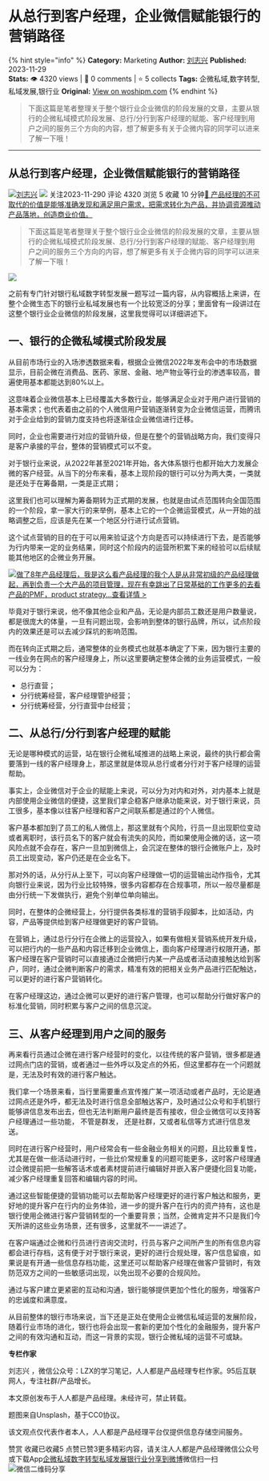 # 从总行到客户经理，企业微信赋能银行的营销路径
{% hint style="info" %}
**Category:** Marketing
**Author:** [刘志兴](https://www.woshipm.com/u/342814)
**Published:** 2023-11-29  
**Stats:** 👁️ 4320 views | 💬 0 comments | ⭐ 5 collects
**Tags:** 企微私域,数字转型,私域发展,银行业
**Original:** [View on woshipm.com](https://www.woshipm.com/marketing/5950295.html)
{% endhint %}
> 下面这篇是笔者整理关于整个银行业企业微信的阶段发展的文章，主要从银行的企微私域模式阶段发展、总行/分行到客户经理的赋能、客户经理到用户之间的服务三个方向的内容，想了解更多有关于企微内容的同学可以进来了解一下哦！

---

## 从总行到客户经理，企业微信赋能银行的营销路径

[![](https://image.woshipm.com/wp-files/2019/01/EVBF2o9tE6hfuKA7A5hf.jpg!/both/72x72)](https://www.woshipm.com/u/342814)[刘志兴](https://www.woshipm.com/u/342814) ![](https://static.woshipm.com/tag/1121_1@2x.png) 关注2023-11-290 评论 4320 浏览 5 收藏 10 分钟[🔗 产品经理的不可取代的价值是能够准确发现和满足用户需求，把需求转化为产品，并协调资源推动产品落地，创造商业价值。](https://ke.qidianla.com/courses/90pm)

> 下面这篇是笔者整理关于整个银行业企业微信的阶段发展的文章，主要从银行的企微私域模式阶段发展、总行/分行到客户经理的赋能、客户经理到用户之间的服务三个方向的内容，想了解更多有关于企微内容的同学可以进来了解一下哦！

![](https://image.woshipm.com/2023/05/06/076b32be-ec02-11ed-94e0-00163e0b5ff3.jpg)

之前有专门针对银行私域数字转型发展一题写过一篇内容，从内容概括上来讲，在整个企微生态下的银行业私域发展也有一个比较宽泛的分享；里面曾有一段讲过在这整个银行业企业微信的阶段发展，这里我觉得可以详细讲述下。

## 一、银行的企微私域模式阶段发展

从目前市场行业的入场渗透数据来看，根据企业微信2022年发布会中的市场数据显示，目前企微在消费品、医药、家居、金融、地产物业等行业的渗透率较高，普遍使用基本都能达到80%以上。

这意味着企业微信基本上已经覆盖大多数行业，能够满足企业对于用户进行营销的基本需求；也代表着由之前的个人微信用户营销逐渐转变为企业微信运营，而腾讯对于企业给到的营销力度支持也将逐渐往企业微信进行迁移。

同时，企业也需要进行对应的营销升级，但是在整个的营销战略方向，我们变得只是客户承接的平台，整体的营销模式可以不变。

对于银行业来说，从2022年甚至2021年开始，各大体系银行也都开始大力发展企微的客户经营。从当下的分布来看，基本上现阶段的银行可以分为两大类，一类就是还处于在筹备期，一类是正式期；

这里我们也可以理解为筹备期转为正式期的发展，也就是由试点范围转向全国范围的一个阶段，拿一家大行的来举例，基本上它的一个企微运营模式，从一开始的战略调整之后，应该是先在某一个地区分行进行试点营销。

这个试点营销的目的在于可以用来验证这个方向是否可以持续进行下去，是否能够为行内带来一定的业务结果，同时这个阶段内的运营所积累下来的经验可以后续赋能其他地区的企微业务开展。

[![](https://image.woshipm.com/2023/08/02/bf59b8ba-30e4-11ee-88e7-00163e0b5ff3.png)做了8年产品经理后，我是这么看产品经理的我个人是从非常初级的产品经理做起，再到负责一个大产品的项目管理，现在有幸跳出了日常基础的工作更多的去看产品的PMF，product strategy...查看详情 >](https://ke.qidianla.com/courses/bcpm)

毕竟对于银行来说，他不像其他企业和产品，无论是内部员工数还是用户数量说，都是很庞大的体量，一旦有问题出现，会影响到整体的银行品牌，所以，试点阶段内的效果还是可以去减少踩坑的影响范围。

而在转向正式期之后，通常整体的业务模式也就基本确定了下来，因为银行主要的一线业务在网点的客户经理身上，所以这里要确定整体企微的业务运营模式，一般可以分为：

*   总行直营；
*   分行统筹经营，客户经理管护经营；
*   分行统筹经营，分行直营中台经营；

## 二、从总行/分行到客户经理的赋能

无论是哪种模式的运营，站在银行企微私域推进的战略上来说，最终的执行都会需要落到一线的客户经理身上，那这里就是体现从总行或者分行对于客户经理的运营帮助。

事实上，企业微信对于企业的赋能上来说，可以分为对内和对外，对内基本上就是内部使用企业微信的便捷，这里我们拿企稳客户继承功能来说，对于银行来说，员工很多，基本像以往客户经理和客户之间联系都是通过的个人微信。

客户基本都加到了员工的私人微信上，那这里就有个风险，行员一旦出现职位变动或者离职时，该行员名下的客户就会有流失的风险，而如果使用企微的话，这一项风险点就不会存在，客户一旦加到微信上，会沉淀在整体的银行企微账户上，及时员工出现变动，客户仍还是在企业名下。

那对外的话，从分行从上至下，可以向客户经理做一切的运营输出动作指令，尤其向银行业来说，因为行业比较特殊，很多内容都存在合规事项，所以一般尽量都是由分行统一下发做执行，避免个别单位单向输出。

同时，在整体的企微经营上，分行提供各类标准的营销手段脚本，比如活动，内容，产品等提供给到客户经理做更好的客户营销。

在营销上，通过总行分行在企微上的运营投入，如果有做相关营销系统开发升级，可以把行内的一些产品和内容迁移到企业微信上，面向客户经理进行权限开通，那客户经理在客户营销时可以直接通过企微把行内某一产品或者活动直接触达给到客户，同时，通过企微判断客户的需求，精准有效的把相关业务产品进行匹配触达，可以更好的进行客户营销转化。

在客户经理这边，通过企微可以更好的进行客户管理，也可以帮助分行做好客户的标准化营销，同时积累与客户之间的信息沉淀。

## 三、从客户经理到用户之间的服务

再来看行员通过企微在进行客户经营时的变化，以往传统的客户营销，很多都是通过网点门店的营销，或者通过一些外呼以及定点的外拓，但这里都存在一个问题就是，无法及时有效的进行客户触达。

我们拿一个场景来看，当行里需要重点宣传推广某一项活动或者产品时，无论是通过网点还是外呼，都无法及时进行信息全部触达客户，及时通过公众号和手机银行能够讲信息发布出去，但也无法判断用户最终是否有接收，但企业微信可以支持客户经理通过一些功能， 不管是群发， 还是社群，又或者私信等方式进行信息发送。

同时在进行客户经营时，用户经常会有一些金融业务相关的问题，且比较重复性，尤其是在做一些活动进行时，一些比价常规重复的问题可能更多，这时客户经理通过企微提前把一些解答话术或者素材提前进行编辑好并嵌入客户便捷化回复功能，减少客户经理重复回答和编辑内容的时间。

通过这些智能便捷的营销功能可以去帮助客户经理更好的进行客户触达和服务，更好地的提升客户在行内的业务体验，进一步的提升客户在行内的资产持有，这也是银行使用企微进行客户营销转型的一个重要背景；当然，企微肯定并不只是我们今天所讲的这些业务场景，还有很多，这里就不一一讲述了。

在客户端通过企微和行员进行咨询交流时，行员与客户之间所产生的所有信息内容都会进行存档，这有便于对于银行来说，更好的进行合规处理，客户信息留痕，如果说是有开通一些信息存档功能，这里还可以帮助客户经理在做客户营销时，有效防范双方之间的一些敏感词出现，以免出现不必要的合规风险。

通过与客户建立更紧密的互动和沟通，银行能够提供更加个性化的服务，增强客户的忠诚度和满意度。

从目前整体的银行市场来说，当下还是正处在使用企业微信私域运营的发展阶段，随着行业市场的进化，银行也将会出现一套新的更加个性化的金融服务，提升客户之间的有效沟通和互动，而这一背景的实现，银行企微私域的运营不可或缺。

**专栏作家**

刘志兴 ，微信公众号：LZX的学习笔记，人人都是产品经理专栏作家。95后互联网人，专注社群/产品增长。

本文原创发布于人人都是产品经理。未经许可，禁止转载。

题图来自Unsplash，基于CC0协议。

该文观点仅代表作者本人，人人都是产品经理平台仅提供信息存储空间服务。

赞赏 收藏已收藏5 点赞已赞3更多精彩内容，请关注人人都是产品经理微信公众号或下载App[企微私域](https://www.woshipm.com/tag/%e4%bc%81%e5%be%ae%e7%a7%81%e5%9f%9f)[数字转型](https://www.woshipm.com/tag/%e6%95%b0%e5%ad%97%e8%bd%ac%e5%9e%8b)[私域发展](https://www.woshipm.com/tag/%e7%a7%81%e5%9f%9f%e5%8f%91%e5%b1%95)[银行业](https://www.woshipm.com/tag/%e9%93%b6%e8%a1%8c%e4%b8%9a)[分享到微博](https://service.weibo.com/share/share.php?appkey=2775287854&title=从总行到客户经理，企业微信赋能银行的营销路径&url=https://www.woshipm.com/marketing/5950295.html&pic=https://image.woshipm.com/2023/05/06/076b32be-ec02-11ed-94e0-00163e0b5ff3.jpg)微信扫一扫![微信二维码](https://api.pwmqr.com/qrcode/create/?url=https://www.woshipm.com/marketing/5950295.html)分享